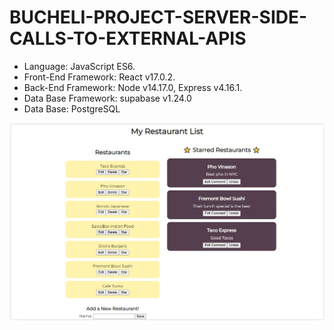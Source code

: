 # BUCHELI-PROJECT-SERVER-SIDE-CALLS-TO-EXTERNAL-APIS

* Language: JavaScript ES6.
* Front-End Framework: React v17.0.2.
* Back-End Framework: Node v14.17.0, Express v4.16.1.
* Data Base Framework: supabase v1.24.0
* Data Base: PostgreSQL

![Bucheli Restaurant List](https://raw.githubusercontent.com/ARBUCHELI/BUCHELI-PROJECT-SERVER-SIDE-CALLS-TO-EXTERNAL-APIS/master/%D0%91%D0%B5%D0%B7%D1%8B%D0%BC%D1%8F%D0%BD%D0%BD%D1%8B%D0%B9.jpg)
